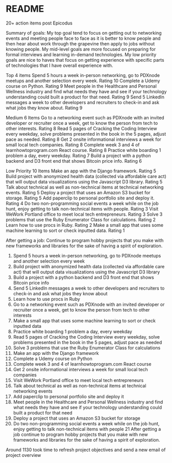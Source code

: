 # README

20+ action items post Epicodus

Summary of goals: My top goal tend to focus on getting out to networking events and meeting people face to face as it is better to know people and then hear about work through the grapevine then apply to jobs without knowing people. My mid-level goals are more focused on preparing for formal interviews and learning in-demand technologies. My low priority goals are nice to haves that focus on getting experience with specific parts of technologies that I have overall experience with.

Top 4 items
Spend 5 hours a week in-person networking, go to PDXnode meetups and another selection every week. Rating 10
Complete a Udemy course on Python. Rating 9
Meet people in the Healthcare and Personal Wellness industry and find what needs they have and see if your technology understanding could built a product for that need. Rating 9
Send 5 LinkedIn messages a week to other developers and recruiters to check-in and ask what jobs they know about. Rating 9

Medium 6 Items
Go to a networking event such as PDXnode with an invited developer or recruiter once a week, get to know the person from tech to other interests. Rating 8
Read 5 pages of Cracking the Coding Interview every weekday, solve problems presented in the book in the 5 pages, adjust pace as needed. Rating 8
Get 2 onsite informational interviews a week for small local tech companies. Rating 8
Complete week 3 and 4 of learnhowtoprogram.com React course. Rating 8
Practice white boarding 1 problem a day, every weekday. Rating 7
Build a project with a python backend and D3 front end that shows Bitcoin price info. Rating 6

Low Priority 10 Items
Make an app with the Django framework. Rating 5
Build project with anonymized health data (collected via affordable care act) that will output data visualizations using the Javascript D3 library. Rating 5
Talk about technical as well as non-technical items at technical networking events. Rating 5
Deploy a project that uses an Amazon S3 bucket for storage. Rating 5
Add paperclip to personal portfolio site and deploy it. Rating 4
Do two non-programming social events a week while on the job hunt, enjoy getting to talk non-technical items with people. Rating 3
Visit WeWork Portland office to meet local tech entrepreneurs. Rating 3
Solve 3 problems that use the Ruby Enumerator Class for calculations. Rating 2
Learn how to use procs in Ruby. Rating 2
Make a small app that uses some machine learning to sort or check inputted data. Rating 1


After getting a job: Continue to program hobby projects that you make with new frameworks and libraries for the sake of having a spirit of exploration.


1. Spend 5 hours a week in-person networking, go to PDXnode meetups and another selection every week
2. Build project with anonymized health data (collected via affordable care act) that will output data visualizations using the Javascript D3 library
3. Build a project with a python backend and D3 front end that shows Bitcoin price info
4. Send 5 LinkedIn messages a week to other developers and recruiters to check-in and ask what jobs they know about
5. Learn how to use procs in Ruby
6. Go to a networking event such as PDXnode with an invited developer or recruiter once a week, get to know the person from tech to other interests
7. Make a small app that uses some machine learning to sort or check inputted data
8. Practice white boarding 1 problem a day, every weekday
9. Read 5 pages of Cracking the Coding Interview every weekday, solve problems presented in the book in the 5 pages, adjust pace as needed
10. Solve 3 problems that use the Ruby Enumerator Class for calculations
11. Make an app with the Django framework
12. Complete a Udemy course on Python
13. Complete week 3 and 4 of learnhowtoprogram.com React course
14. Get 2 onsite informational interviews a week for small local tech companies
15. Visit WeWork Portland office to meet local tech entrepreneurs
16. Talk about technical as well as non-technical items at technical networking events
17. Add paperclip to personal portfolio site and deploy it
18. Meet people in the Healthcare and Personal Wellness industry and find what needs they have and see if your technology understanding could built a product for that need
19. Deploy a project that uses an Amazon S3 bucket for storage
20. Do two non-programming social events a week while on the job hunt, enjoy getting to talk non-technical items with people
21 After getting a job continue to program hobby projects that you make with new frameworks and libraries for the sake of having a spirit of exploration.

Around 1130 took time to refresh project objectives and send a new email of project overview
